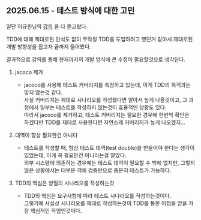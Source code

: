 ## 2025.06.15 - 테스트 방식에 대한 고민

일단 이규원님의 [강의](https://www.inflearn.com/course/springboot-tdd-%EC%9E%85%EB%AC%B8%EC%8B%A4%EC%A0%84) 을 다 듣고왔다.

TDD에 대해 제대로된 인식도 없이 무작정 TDD를 도입하려고 했던거 같아서 제대로된 개발 방향성을 잡고자 끝까지 들어봤다. <br/>

결과적으로 강의를 통해 현재까지의 개발 방식에 큰 수정이 필요할것으로 생각된다. <br/>

1. jacoco 제거
   - jacoco를 사용해 테스트 커버리지를 측정하고 있는데, 이게 TDD의 목적과는 맞지 않는것 같다. <br/>
     사실 커버리지는 제대로 시나리오를 작성했다면 알아서 높게 나올것이고, 그 과정에서 일부는 테스트를 작성하지 않는것이 효율적인 상황도 있다. <br/> 
     따라서 jacoco를 제거하고, 테스트 커버리지는 필요한 경우에 한번씩 확인은 하겠다만 TDD를 제대로 사용한다면 자연스레 커버리지가 높게 나오겠지... <br/>

2. 대역이 항상 필요한건 아니다
   - 테스트를 작성할 때, 항상 테스트 대역(test double)을 만들어야 한다는 생각이 있었는데, 이게 꼭 필요한건 아니라는걸 알았다. <br/>
     외부 시스템에 의존하는 경우에는 테스트 대역이 필요할 수 밖에 없지만, 그렇지 않은 상황에서는 대부분 객체 검증만으로 충분히 테스트가 가능하다. <br/>

3. TDD의 핵심은 양질의 시나리오를 작성하는것
   - TDD의 핵심은 요구사항에 따라 테스트 시나리오를 작성하는것이다. <br/>
     그렇기에 사실상 시나리오를 제대로 작성하는것이 TDD를 통한 이점을 얻을 가장 핵심적인 작업인것이다. <br/>
